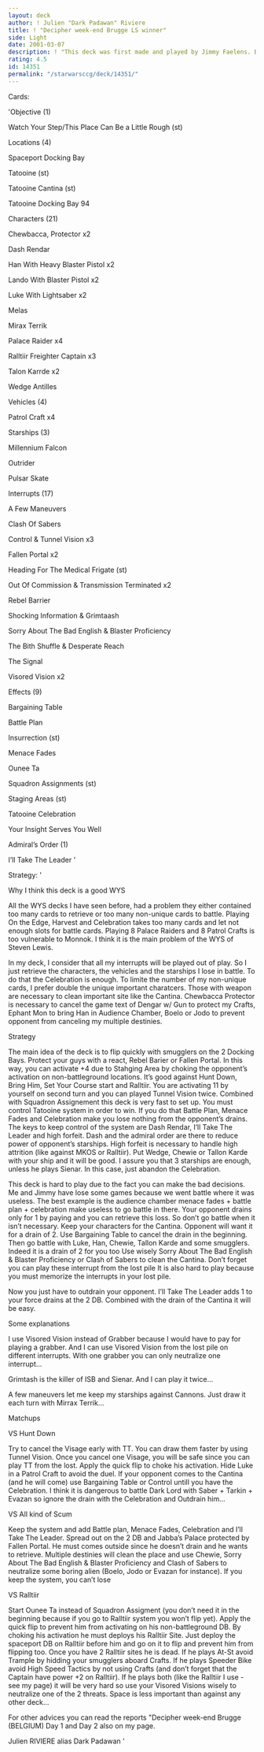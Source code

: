 ```yaml
---
layout: deck
author: ! Julien "Dark Padawan" Riviere
title: ! "Decipher week-end Brugge LS winner"
side: Light
date: 2001-03-07
description: ! "This deck was first made and played by Jimmy Faelens. But he convinced me to work on it with him. Here is the version we both played at Brugge. I am proud to say I beat Bastian Winkelhaus and win the individual on Saturday with it. So read the strategy..."
rating: 4.5
id: 14351
permalink: "/starwarsccg/deck/14351/"
---
```

Cards: 

'Objective (1)

Watch Your Step/This Place Can Be a Little Rough (st)


Locations (4)

Spaceport Docking Bay 

Tatooine (st)

Tatooine Cantina (st)

Tatooine Docking Bay 94 


Characters (21)

Chewbacca, Protector  x2

Dash Rendar 

Han With Heavy Blaster Pistol  x2

Lando With Blaster Pistol  x2

Luke With Lightsaber  x2

Melas 

Mirax Terrik 

Palace Raider  x4

Ralltiir Freighter Captain  x3

Talon Karrde  x2

Wedge Antilles 


Vehicles (4)

Patrol Craft  x4


Starships (3)

Millennium Falcon 

Outrider 

Pulsar Skate 


Interrupts (17)

A Few Maneuvers 

Clash Of Sabers 

Control & Tunnel Vision  x3

Fallen Portal  x2

Heading For The Medical Frigate (st)

Out Of Commission & Transmission Terminated  x2

Rebel Barrier 

Shocking Information & Grimtaash 

Sorry About The Bad English & Blaster Proficiency 

The Bith Shuffle & Desperate Reach 

The Signal 

Visored Vision  x2


Effects (9)

Bargaining Table 

Battle Plan 

Insurrection (st)

Menace Fades 

Ounee Ta 

Squadron Assignments (st)

Staging Areas (st)

Tatooine Celebration 

Your Insight Serves You Well 


Admiral’s Order (1)

I’ll Take The Leader '

Strategy: '

Why I think this deck is a good WYS

All the WYS decks I have seen before, had a problem they either contained too many cards to retrieve or too many non-unique cards to battle. Playing On the Edge, Harvest and Celebration takes too many cards and let not enough slots for battle cards. Playing 8 Palace Raiders and 8 Patrol Crafts is too vulnerable to Monnok. I think it is the main problem of the WYS of Steven Lewis.

In my deck, I consider that all my interrupts will be played out of play. So I just retrieve the characters, the vehicles and the starships I lose in battle. To do that the Celebration is enough. To limite the number of my non-unique cards, I prefer double the unique important charatcers. Those with weapon are necessary to clean important site like the Cantina. Chewbacca Protector is necessary to cancel the game text of Dengar w/ Gun to protect my Crafts, Ephant Mon to bring Han in Audience Chamber, Boelo or Jodo to prevent opponent from canceling my multiple destinies.


Strategy

The main idea of the deck is to flip quickly with smugglers on the 2 Docking Bays. Protect your guys with a react, Rebel Barier or Fallen Portal. In this way, you can activate +4 due to Stahging Area by choking the opponent’s activation on non-battleground locations. It’s good against Hunt Down, Bring Him, Set Your Course start and Ralltiir. You are activating 11 by yourself on second turn and you can played Tunnel Vision twice. Combined with Squadron Assignement this deck is very fast to set up. You must control Tatooine system in order to win. If you do that Battle Plan, Menace Fades and Celebration make you lose nothing from the opponent’s drains. The keys to keep control of the system are Dash Rendar, I’ll Take The Leader and high forfeit. Dash and the admiral order are there to reduce power of opponent’s starships. High forfeit is necessary to handle high attrition (like against MKOS or Ralltiir). Put Wedge, Chewie or Tallon Karde with your ship and it will be good. I assure you that 3 starships are enough, unless he plays Sienar. In this case, just abandon the Celebration.


This deck is hard to play due to the fact you can make the bad decisions. Me and Jimmy have lose some games because we went battle where it was useless. The best example is the audience chamber menace fades + battle plan + celebration make useless to go battle in there. Your opponent drains only for 1 by paying and you can retrieve this loss. So don’t go battle when it isn’t necessary. Keep your characters for the Cantina. Opponent will want it for a drain of 2. Use Bargaining Table to cancel the drain in the beginning. Then go battle with Luke, Han, Chewie, Tallon Karde and some smugglers. Indeed it is a drain of 2 for you too  Use wisely Sorry About The Bad English & Blaster Proficiency or Clash of Sabers to clean the Cantina. Don’t forget you can play these interrupt from the lost pile  It is also hard to play because you must memorize the interrupts in your lost pile. 


Now you just have to outdrain your opponent. I’ll Take The Leader adds 1 to your force drains at the 2 DB. Combined with the drain of the Cantina it will be easy.


Some explanations

I use Visored Vision instead of Grabber because I would have to pay for playing a grabber. And I can use Visored Vision from the lost pile on different interrupts. With one grabber you can only neutralize one interrupt...

Grimtash is the killer of ISB and Sienar. And I can play it twice...

A few maneuvers let me keep my starships against Cannons. Just draw it each turn with Mirrax Terrik...



Matchups


VS Hunt Down

Try to cancel the Visage early with TT. You can draw them faster by using Tunnel Vision. Once you cancel one Visage, you will be safe since you can play TT from the lost. Apply the quick flip to choke his activation. Hide Luke in a Patrol Craft to avoid the duel. If your opponent comes to the Cantina (and he will come) use Bargaining Table or Control untill you have the Celebration. I think it is dangerous to battle Dark Lord with Saber + Tarkin + Evazan so ignore the drain with the Celebration and Outdrain him...


VS All kind of Scum

Keep the system and add Battle plan, Menace Fades, Celebration and I’ll Take The Leader. Spread out on the 2 DB and Jabba’s Palace protected by Fallen Portal. He must comes outside since he doesn’t drain and he wants to retrieve. Multiple destinies will clean the place and use Chewie, Sorry About The Bad English & Blaster Proficiency and Clash of Sabers to neutralize some boring alien (Boelo, Jodo or Evazan for instance). If you keep the system, you can’t lose 


VS Ralltiir

Start Ounee Ta instead of Squadron Assigment (you don’t need it in the beginning because if you go to Ralltiir system you won’t flip yet). Apply the quick flip to prevent him from activating on his non-battleground DB. By choking his activation he must deploys his Ralltiir Site. Just deploy the spaceport DB on Ralltiir before him and go on it to flip and prevent him from flipping too. Once you have 2 Ralltiir sites he is dead. If he plays At-St avoid Trample by hidding your smugglers aboard Crafts. If he plays Speeder Bike avoid High Speed Tactics by not using Crafts (and don’t forget that the Captain have power +2 on Ralltiir). If he plays both (like the Ralltiir I use - see my page) it will be very hard so use your Visored Visions wisely to neutralize one of the 2 threats. Space is less important than against any other deck...


For other advices you can read the reports "Decipher week-end Brugge (BELGIUM) Day 1 and Day 2 also on my page.


Julien RIVIERE alias Dark Padawan '
